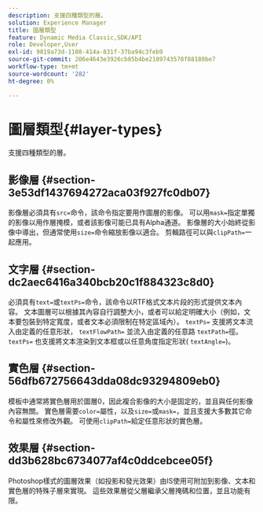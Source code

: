 ```yaml
---
description: 支援四種類型的層。
solution: Experience Manager
title: 圖層類型
feature: Dynamic Media Classic,SDK/API
role: Developer,User
exl-id: 9819a73d-1108-414a-831f-37ba94c3feb9
source-git-commit: 206e4643e3926cb85b4be2189743578f88180be7
workflow-type: tm+mt
source-wordcount: '282'
ht-degree: 0%

---
```


# 圖層類型{#layer-types}

支援四種類型的層。

## 影像層 {#section-3e53df1437694272aca03f927fc0db07}

影像層必須具有`src=`命令，該命令指定要用作圖層的影像。 可以用`mask=`指定單獨的影像以用作層掩模，或者該影像可能已具有Alpha通道。 影像層的大小始終從影像中導出，但通常使用`size=`命令縮放影像以適合。 剪輯路徑可以與`clipPath=`一起應用。

## 文字層 {#section-dc2aec6416a340bcb20c1f884323c8d0}

必須具有`text=`或`textPs=`命令，該命令以RTF格式文本片段的形式提供文本內容。 文本圖層可以根據其內容自行調整大小，或者可以給定明確大小（例如，文本要包裝到特定寬度，或者文本必須限制在特定區域內）。 `textPs=` 支援將文本流入由定義的任意形狀， `textFlowPath=` 並流入由定義的任意路 `textPath=`徑。`textPs=` 也支援將文本渲染到文本框或以任意角度指定形狀( `textAngle=`)。

## 實色層 {#section-56dfb672756643dda08dc93294809eb0}

模板中通常將實色層用於圖層0，因此複合影像的大小是固定的，並且與任何影像內容無關。 實色層需要`color=`屬性，以及`size=`或`mask=`，並且支援大多數其它命令和屬性來修改外觀。 可使用`clipPath=`給定任意形狀的實色層。

## 效果層 {#section-dd3b628bc6734077af4c0ddcebcee05f}

Photoshop樣式的圖層效果（如投影和發光效果）由IS使用可附加到影像、文本和實色層的特殊子層來實現。 這些效果層從父層繼承父層掩碼和位置，並且功能有限。

